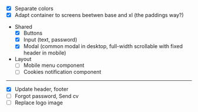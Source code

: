 - [x] Separate colors
- [x] Adapt container to screens beetwen base and xl (the paddings way?)

- Shared
  - [x] Buttons
  - [x] Input (text, password)
  - [x] Modal (common modal in desktop, full-width scrollable with fixed header in mobile)
- Layout
  - [ ] Mobile menu component
  - [ ] Cookies notification component

---

- [x] Update header, footer
- [ ] Forgot password, Send cv
- [ ] Replace logo image
